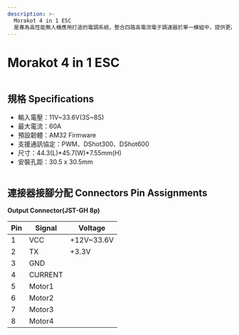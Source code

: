 ```yaml
---
description: >-
  Morakot 4 in 1 ESC
  是專為高性能無人機應用打造的電調系統，整合四路高電流電子調速器於單一模組中，提供更高的功率密度與更簡潔的安裝方式。此設計不僅節省飛行器的空間與重量，更確保在極端環境下的穩定輸出，適合專業級與工業級無人機應用。
---
```


# Morakot 4 in 1 ESC

<figure><img src="../.gitbook/assets/image (4).png" alt=""><figcaption></figcaption></figure>

## **規格** Specifications

* 輸入電壓：11V\~33.6V(3S\~8S)
* 最大電流：60A
* 預設韌體：AM32 Firmware
* 支援通訊協定：PWM、DShot300、DShot600
* 尺寸：44.3(L)\*45.7(W)\*7.55mm(H)
* 安裝孔距：30.5 x 30.5mm

<figure><img src="../.gitbook/assets/image (4) (1).png" alt=""><figcaption></figcaption></figure>

## **連接器接腳分配 Connectors Pin A**ssignments

**Output Connector(JST-GH 8p)**

| Pin | Signal  | Voltage     |
| --- | ------- | ----------- |
| 1   | VCC     | +12V\~33.6V |
| 2   | TX      | +3.3V       |
| 3   | GND     |             |
| 4   | CURRENT |             |
| 5   | Motor1  |             |
| 6   | Motor2  |             |
| 7   | Motor3  |             |
| 8   | Motor4  |             |

